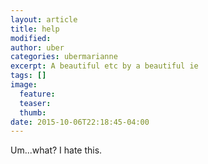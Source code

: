 ```yaml
---
layout: article
title: help
modified:
author: uber
categories: ubermarianne
excerpt: A beautiful etc by a beautiful ie
tags: []
image:
  feature:
  teaser:
  thumb:
date: 2015-10-06T22:18:45-04:00
---
```


Um...what?  I hate this.
